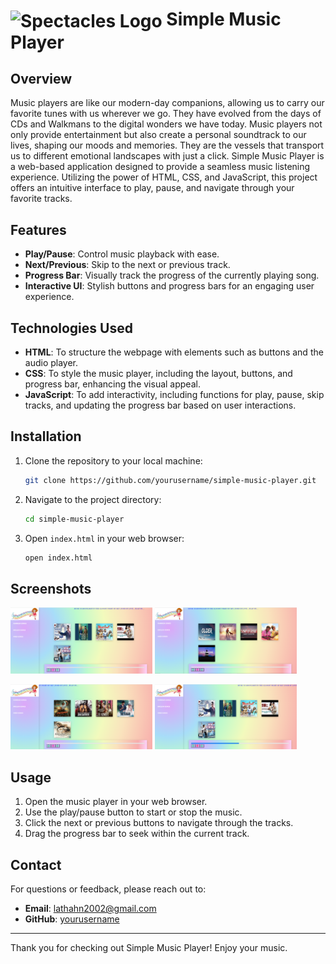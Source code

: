 # <img src="https://static.thenounproject.com/png/196065-200.png" alt="Spectacles Logo" width="100" style="vertical-align: middle;"/> Simple Music Player

## Overview
Music players are like our modern-day companions, allowing us to carry our favorite tunes with us wherever we go. They have evolved from the days of CDs and Walkmans to the digital wonders we have today. Music players not only provide entertainment but also create a personal soundtrack to our lives, shaping our moods and memories. They are the vessels that transport us to different emotional landscapes with just a click.
Simple Music Player is a web-based application designed to provide a seamless music listening experience. Utilizing the power of HTML, CSS, and JavaScript, this project offers an intuitive interface to play, pause, and navigate through your favorite tracks.

## Features
- **Play/Pause**: Control music playback with ease.
- **Next/Previous**: Skip to the next or previous track.
- **Progress Bar**: Visually track the progress of the currently playing song.
- **Interactive UI**: Stylish buttons and progress bars for an engaging user experience.

## Technologies Used
- **HTML**: To structure the webpage with elements such as buttons and the audio player.
- **CSS**: To style the music player, including the layout, buttons, and progress bar, enhancing the visual appeal.
- **JavaScript**: To add interactivity, including functions for play, pause, skip tracks, and updating the progress bar based on user interactions.

## Installation
1. Clone the repository to your local machine:
    ```bash
    git clone https://github.com/yourusername/simple-music-player.git
    ```
2. Navigate to the project directory:
    ```bash
    cd simple-music-player
    ```
3. Open `index.html` in your web browser:
    ```bash
    open index.html
    ```
## Screenshots

<p align="left" width="100%">
<img width="45%" gap ="10%" src="screenshot/home(kannada_song_page).png" alt="home">
<img width="45%" gap ="10%" src="screenshot/english_song_list.png" alt="english">
</p>
<p align="left" width="100%">
<img width="45%" src="screenshot/hindi_song_list.png" alt="hindi">
<img width="45%" src="screenshot/progress_bar.png" alt="progress">
</p>

## Usage
1. Open the music player in your web browser.
2. Use the play/pause button to start or stop the music.
3. Click the next or previous buttons to navigate through the tracks.
4. Drag the progress bar to seek within the current track.


## Contact
For questions or feedback, please reach out to:
- **Email**: lathahn2002@gmail.com
- **GitHub**: [yourusername](https://github.com/Latha56)

---

Thank you for checking out Simple Music Player! Enjoy your music.

